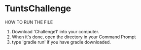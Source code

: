 # TuntsChallenge

HOW TO RUN THE FILE 

1.  Download 'Challenge1' into your computer.
2.  When it's done, open the directory in your Command Prompt
3.  type 'gradle run' if you have gradle downloaded.
